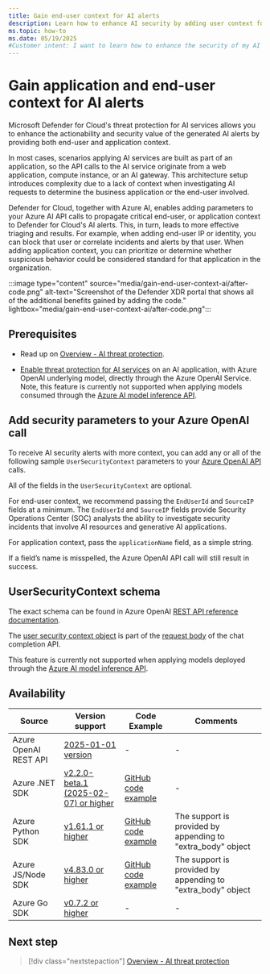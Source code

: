 ```yaml
---
title: Gain end-user context for AI alerts
description: Learn how to enhance AI security by adding user context for alerts with Microsoft Defender for Cloud threat protection.
ms.topic: how-to
ms.date: 05/19/2025
#Customer intent: I want to learn how to enhance the security of my AI services by adding end-user context for AI alerts with Microsoft Defender for Cloud threat protection for AI services.
---
```


# Gain application and end-user context for AI alerts

Microsoft Defender for Cloud's threat protection for AI services allows you to enhance the actionability and security value of the generated AI alerts by providing both end-user and application  context.

In most cases, scenarios applying AI services are built as part of an application, so the API calls to the AI service originate from a web application, compute instance, or an AI gateway. This architecture setup introduces complexity due to a lack of context when investigating AI requests to determine the business application or the end-user involved.

Defender for Cloud, together with Azure AI, enables adding parameters to your Azure AI API calls to propagate critical end-user, or application context to Defender for Cloud's AI alerts. This, in turn, leads to more effective triaging and results. For example, when adding end-user IP or identity, you can block that user or correlate incidents and alerts by that user. When adding application context, you can prioritize or determine whether suspicious behavior could be considered standard for that application in the organization.

:::image type="content" source="media/gain-end-user-context-ai/after-code.png" alt-text="Screenshot of the Defender XDR portal that shows all of the additional benefits gained by adding the code." lightbox="media/gain-end-user-context-ai/after-code.png":::

## Prerequisites

- Read up on [Overview - AI threat protection](ai-threat-protection.md).

- [Enable threat protection for AI services](ai-onboarding.md) on an AI application, with Azure OpenAI underlying model, directly through the Azure OpenAI Service. Note, this feature is currently not supported when applying models consumed through the [Azure AI model inference API](/azure/ai-studio/ai-services/model-inference).

## Add security parameters to your Azure OpenAI call

To receive AI security alerts with more context, you can add any or all of the following sample `UserSecurityContext` parameters to your [Azure OpenAI API](/azure/ai-services/openai/reference) calls.

All of the fields in the `UserSecurityContext` are optional. 

For end-user context, we recommend passing the `EndUserId` and `SourceIP` fields at a minimum. The `EndUserId` and `SourceIP` fields provide Security Operations Center (SOC) analysts the ability to investigate security incidents that involve AI resources and generative AI applications. 

For application context, pass the `applicationName` field, as a simple string.

If a field’s name is misspelled, the Azure OpenAI API call will still result in success. 

## UserSecurityContext schema

The exact schema can be found in Azure OpenAI [REST API reference documentation](/azure/ai-services/openai/reference-preview). 

The [user security context object](/azure/ai-services/openai/reference-preview#usersecuritycontext) is part of the [request body](/azure/ai-services/openai/reference-preview#createchatcompletionrequest) of the chat completion API.

This feature is currently not supported when applying models deployed through the [Azure AI model inference API](/azure/ai-studio/ai-services/model-inference).

## Availability


| Source | Version support | Code Example | Comments |
|----|----| ----| ----|
|Azure OpenAI REST API|[2025-01-01 version](/azure/ai-services/openai/reference-preview)|-|-|
|Azure .NET SDK| [v2.2.0-beta.1 (2025-02-07) or higher](https://github.com/Azure/azure-sdk-for-net/blob/Azure.AI.OpenAI_2.2.0-beta.1/sdk/openai/Azure.AI.OpenAI/CHANGELOG.md)|[GitHub code example](https://github.com/Azure-Samples/signalr-ai-streaming/blob/main/src/AIStreaming/MsDefenderExtension.cs)|-|
|Azure Python SDK|[v1.61.1 or higher](https://github.com/openai/openai-python/releases/tag/v1.61.1)|[GitHub code example](https://github.com/microsoft/sample-app-aoai-chatGPT/blob/main/backend/security/ms_defender_utils.py)|The support is provided by appending to "extra_body" object|
|Azure JS/Node SDK|[v4.83.0 or higher](https://github.com/openai/openai-node/releases/tag/v4.83.0)|[GitHub code example](https://github.com/Azure-Samples/openai-secure-ui-js/blob/main/packages/api/src/functions/security/ms-defender-utils.ts)|The support is provided by appending to "extra_body" object|
|Azure Go SDK|[v0.7.2 or higher ](https://pkg.go.dev/github.com/Azure/azure-sdk-for-go/sdk/ai/azopenai@v0.7.2#UserSecurityContext)|-|-|



## Next step

> [!div class="nextstepaction"]
> [Overview - AI threat protection](ai-threat-protection.md)
